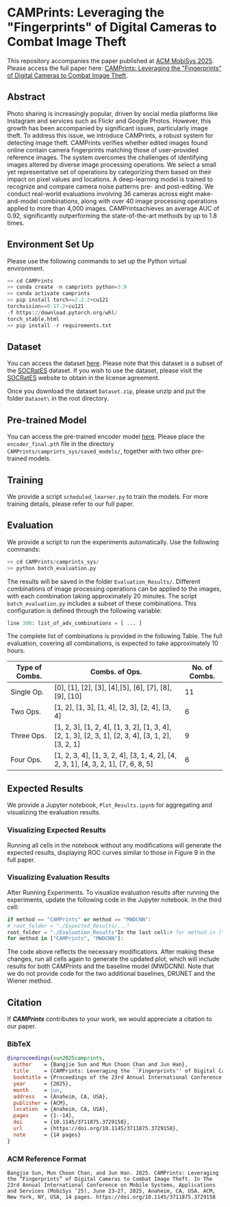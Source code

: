 # CAMPrints: Leveraging the "Fingerprints" of Digital Cameras to Combat Image Theft
This repository accompanies the paper published at [ACM MobiSys 2025](https://www.sigmobile.org/mobisys/2025/). 
Please access the full paper here: [CAMPrints: Leveraging the "Fingerprints" of Digital Cameras to Combat Image Theft](https://sunbangjie.github.io/files/CAMPrints.pdf).

## Abstract
Photo sharing is increasingly popular, driven by social media platforms like Instagram and services such as Flickr and Google Photos. However, this growth has been accompanied by significant issues, particularly image theft. To address this issue, we introduce CAMPrints, a robust system for detecting image theft. CAMPrints verifies whether edited images found online contain camera fingerprints matching those of user-provided reference images. The system overcomes the challenges of identifying images altered by diverse image processing operations. We select a small yet representative set of operations by categorizing them based on their impact on pixel values and locations. A deep-learning model is trained to recognize and compare camera noise patterns pre- and post-editing. We conduct real-world evaluations involving 36 cameras across eight make-and-model combinations, along with over 40 image processing operations applied to more than 4,000 images. CAMPrintsachieves an average AUC of 0.92, significantly outperforming the state-of-the-art methods by up to 1.8 times.

## Environment Set Up
Please use the following commands to set up the Python virtual environment.
```Python
>> cd CAMPrints
>> conda create -n camprints python=3.9
>> conda activate camprints
>> pip install torch==2.2.2+cu121
torchvision==0.17.2+cu121
-f https://download.pytorch.org/whl/
torch_stable.html
>> pip install -r requirements.txt
```

## Dataset
You can access the dataset [here](https://drive.google.com/file/d/12wZxxVIH8ZTVuun7IGUNzn6Gs2ptrrOq/view?usp=sharing). Please note that this dataset is a subset of the [SOCRatES](https://socrates.eurecom.fr/) dataset. If you wish to use the dataset, please visit the [SOCRatES](https://socrates.eurecom.fr/) website to obtain in the license agreement.

Once you download the dataset `Dataset.zip`, please unzip and put the folder `Dataset\` in the root directory.

## Pre-trained Model
You can access the pre-trained encoder model [here](https://drive.google.com/file/d/1o5huB8RoKGLe2jHWOD7xVAadBDy14F7q/view?usp=sharing). Please place the `encoder_final.pth` file in the directory `CAMPrints/camprints_sys/saved_models/`, together with two other pre-trained models.

## Training
We provide a script `scheduled_learner.py` to train the models. For more training details, please refer to our full paper.

## Evaluation
We provide a script to run the experiments automatically. Use the following commands:
```Python
>> cd CAMPrints/camprints_sys/
>> python batch_evaluation.py
```
The results will be saved in the folder `Evaluation_Results/`. Different combinations of image processing operations can be applied to the images, with each combination taking approximately 20 minutes. The script `batch_evaluation.py` includes a subset of these combinations. This configuration is defined through the following variable:
```Python
line 300: list_of_adv_combinations = [ ... ]
```
The complete list of combinations is provided in the following Table. The full evaluation, covering all combinations, is expected to take approximately 10 hours.

| Type of Combs. | Combs. of Ops. | No. of Combs. |
|----------|----------|----------|
| Single Op.    | [0], [1], [2], [3], [4],[5], [6], [7], [8], [9], [10]   | 11   |
| Two Ops.    |  [1, 2], [1, 3], [1, 4], [2, 3], [2, 4], [3, 4]   | 6   | 
| Three Ops. | [1, 2, 3], [1, 2, 4], [1, 3, 2], [1, 3, 4], [2, 1, 3], [2, 3, 1], [2, 3, 4], [3, 1, 2], [3, 2, 1] | 9
| Four Ops.  | [1, 2, 3, 4], [1, 3, 2, 4], [3, 1, 4, 2], [4, 2, 3, 1], [4, 3, 2, 1], [7, 6, 8, 5] | 6

## Expected Results
We provide a Jupyter notebook, `Plot_Results.ipynb` for aggregating and visualizing the evaluation results. 

### Visualizing Expected Results
Running all cells in the notebook without any modifications will generate the expected results, displaying ROC curves similar to those in Figure 9 in the full paper.

### Visualizing Evaluation Results
After Running Experiments. To visualize evaluation results after running the experiments, update the following code in the Jupyter notebook. 
In the third cell:
```Python
if method == "CAMPrints" or method == "MWDCNN":
# root_folder = "./Expected_Results/..."
root_folder = "./Evaluation_Results"In the last cell:# for method in ["CAMPrints", "DRUNET", ...]:
for method in ["CAMPrints", "MWDCNN"]:
```
The code above reflects the necessary modifications. After making these changes, run all cells again to generate the updated plot, which will include results for both CAMPrints and the baseline model (MWDCNN). Note that we do not provide code for the two additional baselines, DRUNET and the Wiener method.

## Citation
If **_CAMPrints_** contributes to your work, we would appreciate a citation to our paper.

### BibTeX
```bibtex
@inproceedings{sun2025camprints,
  author    = {Bangjie Sun and Mun Choon Chan and Jun Han},
  title     = {CAMPrints: Leveraging the ``Fingerprints'' of Digital Cameras to Combat Image Theft},
  booktitle = {Proceedings of the 23rd Annual International Conference on Mobile Systems, Applications and Services (MobiSys~'25)},
  year      = {2025},
  month     = jun,
  address   = {Anaheim, CA, USA},
  publisher = {ACM},
  location  = {Anaheim, CA, USA},
  pages     = {1--14},
  doi       = {10.1145/3711875.3729158},
  url       = {https://doi.org/10.1145/3711875.3729158},
  note      = {14 pages}
}
```

### ACM Reference Format
```
Bangjie Sun, Mun Choon Chan, and Jun Han. 2025. CAMPrints: Leveraging the “Fingerprints” of Digital Cameras to Combat Image Theft. In The 23rd Annual International Conference on Mobile Systems, Applications and Services (MobiSys ’25), June 23–27, 2025, Anaheim, CA, USA. ACM, New York, NY, USA, 14 pages. https://doi.org/10.1145/3711875.3729158
```
